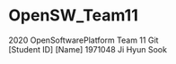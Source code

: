 # OpenSW_Team11
2020 OpenSoftwarePlatform Team 11 Git <br>
[Student ID] [Name] 1971048 Ji Hyun Sook
